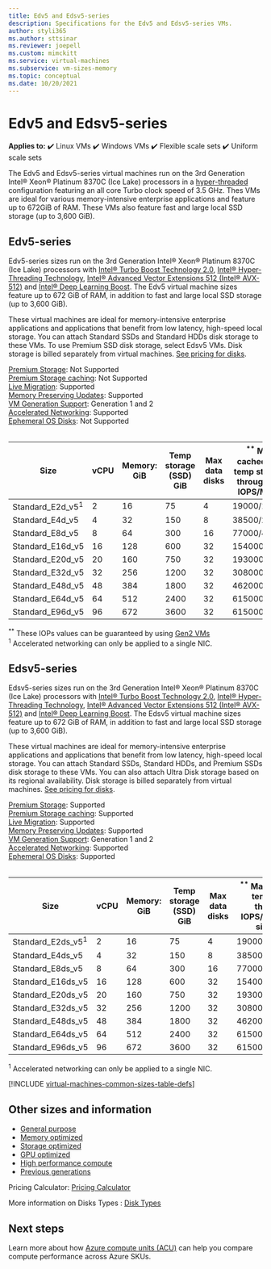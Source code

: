 ```yaml
---
title: Edv5 and Edsv5-series 
description: Specifications for the Edv5 and Edsv5-series VMs.
author: styli365
ms.author: sttsinar
ms.reviewer: joepell
ms.custom: mimckitt
ms.service: virtual-machines
ms.subservice: vm-sizes-memory
ms.topic: conceptual
ms.date: 10/20/2021
---
```


# Edv5 and Edsv5-series

**Applies to:** :heavy_check_mark: Linux VMs :heavy_check_mark: Windows VMs :heavy_check_mark: Flexible scale sets :heavy_check_mark: Uniform scale sets

The Edv5 and Edsv5-series virtual machines run on the 3rd Generation Intel&reg; Xeon&reg; Platinum 8370C (Ice Lake) processors in a [hyper-threaded](https://www.intel.com/content/www/us/en/architecture-and-technology/hyper-threading/hyper-threading-technology.html) configuration featuring an all core Turbo clock speed of 3.5 GHz. Thes VMs are ideal for various memory-intensive enterprise applications and feature up to 672GiB of RAM. These VMs also feature fast and large local SSD storage (up to 3,600 GiB).

## Edv5-series

Edv5-series sizes run on the 3rd Generation Intel&reg; Xeon&reg; Platinum 8370C (Ice Lake) processors with [Intel&reg; Turbo Boost Technology 2.0](https://www.intel.com/content/www/us/en/architecture-and-technology/turbo-boost/turbo-boost-technology.html), [Intel&reg; Hyper-Threading Technology](https://www.intel.com/content/www/us/en/architecture-and-technology/hyper-threading/hyper-threading-technology.html), [Intel&reg; Advanced Vector Extensions 512 (Intel&reg; AVX-512)](https://www.intel.com/content/www/us/en/architecture-and-technology/avx-512-overview.html) and [Intel&reg; Deep Learning Boost](https://software.intel.com/content/www/us/en/develop/topics/ai/deep-learning-boost.html). The Edv5 virtual machine sizes feature up to 672 GiB of RAM, in addition to fast and large local SSD storage (up to 3,600 GiB). 

These virtual machines are ideal for memory-intensive enterprise applications and applications that benefit from low latency, high-speed local storage. You can attach Standard SSDs and Standard HDDs disk storage to these VMs. To use Premium SSD disk storage, select Edsv5 VMs. Disk storage is billed separately from virtual machines. [See pricing for disks](https://azure.microsoft.com/pricing/details/managed-disks/).

[Premium Storage](premium-storage-performance.md): Not Supported<br>
[Premium Storage caching](premium-storage-performance.md): Not Supported<br>
[Live Migration](maintenance-and-updates.md): Supported<br>
[Memory Preserving Updates](maintenance-and-updates.md): Supported<br>
[VM Generation Support](generation-2.md): Generation 1 and 2<br>
[Accelerated Networking](../virtual-network/create-vm-accelerated-networking-cli.md): Supported <br>
[Ephemeral OS Disks](ephemeral-os-disks.md): Not Supported <br>
<br>

| Size | vCPU | Memory: GiB | Temp storage (SSD) GiB | Max data disks | <sup>**</sup> Max cached and temp storage throughput: IOPS/MBps | Max NICs|Expected Network bandwidth (Mbps) |
|---|---|---|---|---|---|---|---|
| Standard_E2d_v5<sup>1</sup>  | 2  | 16  | 75   | 4  | 19000/120   | 2 | 1000  |
| Standard_E4d_v5              | 4  | 32  | 150  | 8  | 38500/242   | 2 | 2000  |
| Standard_E8d_v5              | 8  | 64  | 300  | 16 | 77000/485   | 4 | 4000  |
| Standard_E16d_v5             | 16 | 128 | 600  | 32 | 154000/968  | 8 | 8000  |
| Standard_E20d_v5             | 20 | 160 | 750  | 32 | 193000/1211 | 8 | 10000 |
| Standard_E32d_v5             | 32 | 256 | 1200 | 32 | 308000/1936 | 8 | 16000 |
| Standard_E48d_v5             | 48 | 384 | 1800 | 32 | 462000/2904 | 8 | 24000 |
| Standard_E64d_v5             | 64 | 512 | 2400 | 32 | 615000/3872 | 8 | 30000 |
| Standard_E96d_v5             | 96 | 672 | 3600 | 32 | 615000/3872 | 8 | 30000 |


<sup>**</sup> These IOPs values can be guaranteed by using [Gen2 VMs](generation-2.md)<br>
<sup>1</sup> Accelerated networking can only be applied to a single NIC.

## Edsv5-series

Edsv5-series sizes run on the 3rd Generation Intel&reg; Xeon&reg; Platinum 8370C (Ice Lake) processors with [Intel&reg; Turbo Boost Technology 2.0](https://www.intel.com/content/www/us/en/architecture-and-technology/turbo-boost/turbo-boost-technology.html), [Intel&reg; Hyper-Threading Technology](https://www.intel.com/content/www/us/en/architecture-and-technology/hyper-threading/hyper-threading-technology.html), [Intel&reg; Advanced Vector Extensions 512 (Intel&reg; AVX-512)](https://www.intel.com/content/www/us/en/architecture-and-technology/avx-512-overview.html) and [Intel&reg; Deep Learning Boost](https://software.intel.com/content/www/us/en/develop/topics/ai/deep-learning-boost.html). The Edsv5 virtual machine sizes feature up to 672 GiB of RAM, in addition to fast and large local SSD storage (up to 3,600 GiB).

These virtual machines are ideal for memory-intensive enterprise applications and applications that benefit from low latency, high-speed local storage. You can attach Standard SSDs, Standard HDDs, and Premium SSDs disk storage to these VMs. You can also attach Ultra Disk storage based on its regional availability. Disk storage is billed separately from virtual machines. [See pricing for disks](https://azure.microsoft.com/pricing/details/managed-disks/).

[Premium Storage](premium-storage-performance.md): Supported<br>
[Premium Storage caching](premium-storage-performance.md): Supported<br>
[Live Migration](maintenance-and-updates.md): Supported<br>
[Memory Preserving Updates](maintenance-and-updates.md): Supported<br>
[VM Generation Support](generation-2.md): Generation 1 and 2<br>
[Accelerated Networking](../virtual-network/create-vm-accelerated-networking-cli.md): Supported <br>
[Ephemeral OS Disks](ephemeral-os-disks.md): Supported <br>
<br>

| Size | vCPU | Memory: GiB | Temp storage (SSD) GiB | Max data disks | <sup>**</sup> Max cached and temp storage throughput: IOPS/MBps (cache size in GiB) | Max uncached disk throughput: IOPS/MBps | Max NICs|Expected Network bandwidth (Mbps) |
|---|---|---|---|---|---|---|---|---|
| Standard_E2ds_v5<sup>1</sup>  | 2  | 16  | 75   | 4  | 19000/120(50)     | 3200/48    | 2 | 1000  |
| Standard_E4ds_v5              | 4  | 32  | 150  | 8  | 38500/242(100)    | 6400/96    | 2 | 2000  |
| Standard_E8ds_v5              | 8  | 64  | 300  | 16 | 77000/485(200)    | 12800/192  | 4 | 4000  |
| Standard_E16ds_v5             | 16 | 128 | 600  | 32 | 154000/968(400)   | 25600/384  | 8 | 8000  |
| Standard_E20ds_v5             | 20 | 160 | 750  | 32 | 193000/1211(500)  | 32000/480  | 8 | 10000 |
| Standard_E32ds_v5             | 32 | 256 | 1200 | 32 | 308000/1936(800)  | 51200/768  | 8 | 16000 |
| Standard_E48ds_v5             | 48 | 384 | 1800 | 32 | 462000/2904(1200) | 76800/1152 | 8 | 24000 |
| Standard_E64ds_v5             | 64 | 512 | 2400 | 32 | 615000/3872(1600) | 80000/1200 | 8 | 30000 |
| Standard_E96ds_v5             | 96 | 672 | 3600 | 32 | 615000/3872(1600) | 80000/1200 | 8 | 30000 |

<sup>1</sup> Accelerated networking can only be applied to a single NIC.

[!INCLUDE [virtual-machines-common-sizes-table-defs](../../includes/virtual-machines-common-sizes-table-defs.md)]

## Other sizes and information

- [General purpose](sizes-general.md)
- [Memory optimized](sizes-memory.md)
- [Storage optimized](sizes-storage.md)
- [GPU optimized](sizes-gpu.md)
- [High performance compute](sizes-hpc.md)
- [Previous generations](sizes-previous-gen.md)

Pricing Calculator: [Pricing Calculator](https://azure.microsoft.com/pricing/calculator/)

More information on Disks Types : [Disk Types](./disks-types.md#ultra-disk)


## Next steps

Learn more about how [Azure compute units (ACU)](acu.md) can help you compare compute performance across Azure SKUs.
